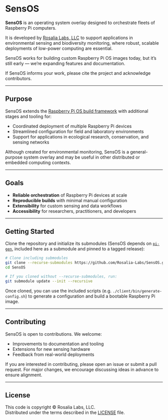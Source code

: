 # SensOS

**SensOS** is an operating system overlay designed to orchestrate fleets of Raspberry Pi computers.  

It is developed by [Rosalia Labs, LLC](https://rosalialabs.com) to support applications in environmental sensing and biodiversity monitoring, where robust, scalable deployments of low-power computing are essential.

SensOS works for building custom Raspberry Pi OS images today, but it’s still early — we’re expanding features and documentation.

If SensOS informs your work, please cite the project and acknowledge contributors.

---

## Purpose

SensOS extends the [Raspberry Pi OS build framework](https://github.com/RPi-Distro/pi-gen) with additional stages and tooling for:

- Coordinated deployment of multiple Raspberry Pi devices
- Streamlined configuration for field and laboratory environments
- Support for applications in ecological research, conservation, and sensing networks

Although created for environmental monitoring, SensOS is a general-purpose system overlay and may be useful in other distributed or embedded computing contexts.

---

## Goals

- **Reliable orchestration** of Raspberry Pi devices at scale
- **Reproducible builds** with minimal manual configuration
- **Extensibility** for custom sensing and data workflows
- **Accessibility** for researchers, practitioners, and developers

---

## Getting Started

Clone the repository and initialize its submodules (SensOS depends on [`pi-gen`](https://github.com/RPi-Distro/pi-gen), included here as a submodule and pinned to a tagged release):

```bash
# Clone including submodules
git clone --recurse-submodules https://github.com/Rosalia-Labs/SensOS.git
cd SensOS

# If you cloned without --recurse-submodules, run:
git submodule update --init --recursive
```

Once cloned, you can use the included scripts (e.g. `./client/bin/generate-config.sh`) to generate a configuration and build a bootable Raspberry Pi image.

---

## Contributing

SensOS is open to contributions. We welcome:

- Improvements to documentation and tooling
- Extensions for new sensing hardware
- Feedback from real-world deployments

If you are interested in contributing, please open an issue or submit a pull request. For major changes, we encourage discussing ideas in advance to ensure alignment.

---

## License

This code is copyright © Rosalia Labs, LLC.  
Distributed under the terms described in the [LICENSE](./LICENSE) file.
